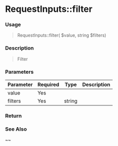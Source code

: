 
# RequestInputs::filter 

### Usage

>  RequestInputs::filter( $value, string $filters)

### Description

> Filter

### Parameters

Parameter | Required | Type | Description
------------- |------------- |------------- |------------- 
value | Yes |  |
filters | Yes | string |

### Return
>  
### See Also

~~


